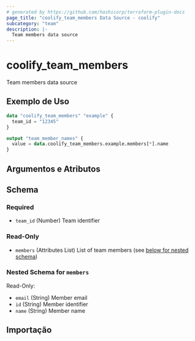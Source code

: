 ```yaml
---
# generated by https://github.com/hashicorp/terraform-plugin-docs
page_title: "coolify_team_members Data Source - coolify"
subcategory: "team"
description: |-
  Team members data source
---
```


# coolify_team_members

Team members data source

## Exemplo de Uso

```terraform
data "coolify_team_members" "example" {
  team_id = "12345"
}

output "team_member_names" {
  value = data.coolify_team_members.example.members[*].name
}
```

## Argumentos e Atributos

<!-- schema generated by tfplugindocs -->
## Schema

### Required

- `team_id` (Number) Team identifier

### Read-Only

- `members` (Attributes List) List of team members (see [below for nested schema](#nestedatt--members))

<a id="nestedatt--members"></a>
### Nested Schema for `members`

Read-Only:

- `email` (String) Member email
- `id` (String) Member identifier
- `name` (String) Member name




## Importação

